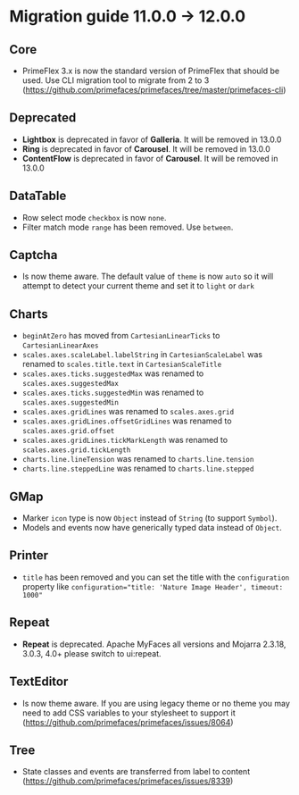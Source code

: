 # Migration guide 11.0.0 -> 12.0.0

## Core
  * PrimeFlex 3.x is now the standard version of PrimeFlex that should be used. Use CLI migration tool to migrate from 2 to 3 (https://github.com/primefaces/primefaces/tree/master/primefaces-cli)
  
## Deprecated
  * **Lightbox** is deprecated in favor of **Galleria**. It will be removed in 13.0.0
  * **Ring** is deprecated in favor of **Carousel**. It will be removed in 13.0.0
  * **ContentFlow** is deprecated in favor of **Carousel**. It will be removed in 13.0.0

## DataTable
  * Row select mode `checkbox` is now `none`.
  * Filter match mode `range` has been removed. Use `between`.

## Captcha
  * Is now theme aware. The default value of `theme` is now `auto` so it will attempt to detect your current theme and set it to `light` or `dark`
  
## Charts
  * `beginAtZero` has moved from `CartesianLinearTicks` to `CartesianLinearAxes`
  * `scales.axes.scaleLabel.labelString` in `CartesianScaleLabel` was renamed to `scales.title.text` in `CartesianScaleTitle`
  * `scales.axes.ticks.suggestedMax` was renamed to `scales.axes.suggestedMax`
  * `scales.axes.ticks.suggestedMin` was renamed to `scales.axes.suggestedMin`
  * `scales.axes.gridLines` was renamed to `scales.axes.grid`
  * `scales.axes.gridLines.offsetGridLines` was renamed to `scales.axes.grid.offset`
  * `scales.axes.gridLines.tickMarkLength` was renamed to `scales.axes.grid.tickLength`
  * `charts.line.lineTension` was renamed to `charts.line.tension`
  * `charts.line.steppedLine` was renamed to `charts.line.stepped`
  
## GMap
  * Marker `icon` type is now `Object` instead of `String` (to support `Symbol`).
  * Models and events now have generically typed data instead of `Object`.
  
## Printer
  * `title` has been removed and you can set the title with the `configuration` property like `configuration="title: 'Nature Image Header', timeout: 1000"`
  
## Repeat
  * **Repeat** is deprecated. Apache MyFaces all versions and Mojarra 2.3.18, 3.0.3, 4.0+ please switch to ui:repeat.
  
## TextEditor
  * Is now theme aware. If you are using legacy theme or no theme you may need to add CSS variables to your stylesheet to support it (https://github.com/primefaces/primefaces/issues/8064)

## Tree
  * State classes and events are transferred from label to content (https://github.com/primefaces/primefaces/issues/8339)
